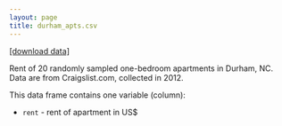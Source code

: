 ```yaml
---
layout: page
title: durham_apts.csv
---
```


<a href="durham_apts.csv" download="durham_apts.csv">
[download data]
</a>

Rent of 20 randomly sampled one-bedroom apartments in Durham, NC. Data are from Craigslist.com, collected in 2012.

This data frame contains one variable (column):

* `rent` - rent of apartment in US$


